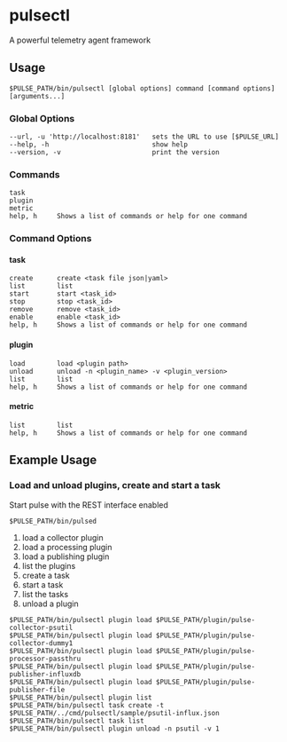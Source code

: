 <!--
http://www.apache.org/licenses/LICENSE-2.0.txt


Copyright 2015 Intel Coporation

Licensed under the Apache License, Version 2.0 (the "License");
you may not use this file except in compliance with the License.
You may obtain a copy of the License at

    http://www.apache.org/licenses/LICENSE-2.0

Unless required by applicable law or agreed to in writing, software
distributed under the License is distributed on an "AS IS" BASIS,
WITHOUT WARRANTIES OR CONDITIONS OF ANY KIND, either express or implied.
See the License for the specific language governing permissions and
limitations under the License.
-->

# pulsectl
A powerful telemetry agent framework

## Usage
```
$PULSE_PATH/bin/pulsectl [global options] command [command options] [arguments...]
```
### Global Options
```
--url, -u 'http://localhost:8181'	sets the URL to use [$PULSE_URL]
--help, -h							show help
--version, -v						print the version
```
### Commands
```
task
plugin
metric
help, h		Shows a list of commands or help for one command
```
### Command Options
#### task
```
create		create <task file json|yaml>
list		list
start		start <task_id>
stop		stop <task_id>
remove		remove <task_id>
enable		enable <task_id>
help, h		Shows a list of commands or help for one command
```
#### plugin
```
load		load <plugin path>
unload		unload -n <plugin_name> -v <plugin_version>
list		list
help, h		Shows a list of commands or help for one command
```
#### metric
```
list		list
help, h		Shows a list of commands or help for one command
```

Example Usage
-------------

### Load and unload plugins, create and start a task

Start pulse with the REST interface enabled

```
$PULSE_PATH/bin/pulsed
```

1. load a collector plugin
2. load a processing plugin
3. load a publishing plugin
4. list the plugins
4. create a task
5. start a task
6. list the tasks
7. unload a plugin

```
$PULSE_PATH/bin/pulsectl plugin load $PULSE_PATH/plugin/pulse-collector-psutil
$PULSE_PATH/bin/pulsectl plugin load $PULSE_PATH/plugin/pulse-collector-dummy1
$PULSE_PATH/bin/pulsectl plugin load $PULSE_PATH/plugin/pulse-processor-passthru
$PULSE_PATH/bin/pulsectl plugin load $PULSE_PATH/plugin/pulse-publisher-influxdb
$PULSE_PATH/bin/pulsectl plugin load $PULSE_PATH/plugin/pulse-publisher-file
$PULSE_PATH/bin/pulsectl plugin list
$PULSE_PATH/bin/pulsectl task create -t $PULSE_PATH/../cmd/pulsectl/sample/psutil-influx.json
$PULSE_PATH/bin/pulsectl task list
$PULSE_PATH/bin/pulsectl plugin unload -n psutil -v 1
```